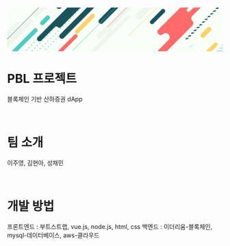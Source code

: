 ![](image_files/bg_img.jpg)

# PBL 프로젝트
블록체인 기반 산하증권 dApp


<br/>

# 팀 소개
이주영, 김현아, 성채민

<br/>

# 개발 방법
프론트엔드 : 부트스트랩, vue.js, node.js, html, css
백엔드 : 이더리움-블록체인, mysql-데이터베이스, aws-클라우드 

<br/>

<br/>

